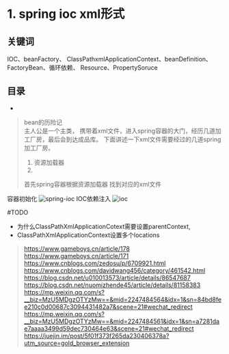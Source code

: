# 1. spring  ioc  xml形式

## 关键词
IOC、beanFactory、 ClassPathxmlApplicationContext、beanDefinition、FactoryBean、循环依赖、
Resource、PropertySoruce

## 目录
-   



> bean的历险记  
> 主人公是一个主类， 携带着xml文件，进入spring容器的大门，经历几道加工厂房，最后会到达成品库。
> 下面讲述一下xml文件需要经过的几道spring加工厂房。
>1. 资源加载器
>2. 
> 首先spring容器根据资源加载器 找到对应的xml文件
> 
>
>



 容器初始化
![spring-ioc](https://res.gameboys.cn/spring/3.png)
IOC依赖注入
![ioc](https://res.gameboys.cn/spring/4.png)

#TODO
-   为什么ClassPathXmlApplicationCotext需要设置parentContext, 
-   ClassPathXmlApplicationContext设置多个locations




>https://www.gameboys.cn/article/178
>https://www.gameboys.cn/article/171
>https://www.cnblogs.com/zedosu/p/6709921.html
>https://www.cnblogs.com/davidwang456/category/461542.html
>https://blog.csdn.net/u010013573/article/details/86547687
>https://blog.csdn.net/nuomizhende45/article/details/81158383
>https://mp.weixin.qq.com/s?__biz=MzU5MDgzOTYzMw==&mid=2247484564&idx=1&sn=84bd8fee210c0d00687c3094431482a7&scene=21#wechat_redirect
>https://mp.weixin.qq.com/s?__biz=MzU5MDgzOTYzMw==&mid=2247484561&idx=1&sn=a7281dae7aaaa3499d59dec730464e63&scene=21#wechat_redirect
>https://juejin.im/post/5f01f373f265da230406378a?utm_source=gold_browser_extension